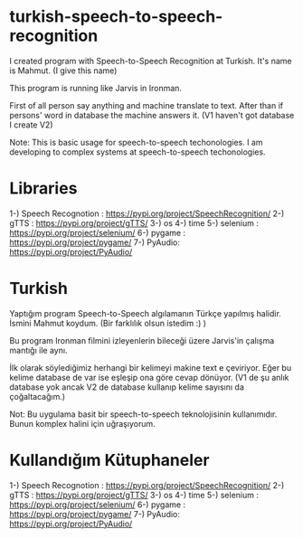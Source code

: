 # turkish-speech-to-speech-recognition

I created program with Speech-to-Speech Recognition at Turkish. It's name is Mahmut. (I give this name)

This program is running like Jarvis in Ironman.

First of all person say anything and machine translate to text. After than if persons' word in database the machine answers it. (V1 haven't got database I create V2)

Note: This is basic usage for speech-to-speech techonologies. I am developing to complex systems at speech-to-speech techonologies.

# Libraries

1-) Speech Recognotion : https://pypi.org/project/SpeechRecognition/
2-) gTTS : https://pypi.org/project/gTTS/
3-) os
4-) time
5-) selenium : https://pypi.org/project/selenium/
6-) pygame : https://pypi.org/project/pygame/
7-) PyAudio: https://pypi.org/project/PyAudio/

# Turkish

Yaptığım program Speech-to-Speech algılamanın Türkçe yapılmış halidir. İsmini Mahmut koydum. (Bir farklılık olsun istedim :) )

Bu program Ironman filmini izleyenlerin bileceği üzere Jarvis'in çalışma mantığı ile aynı. 

İlk olarak söylediğimiz herhangi bir kelimeyi makine text e çeviriyor. Eğer bu kelime database de var ise eşleşip ona göre cevap dönüyor. (V1 de şu anlık database yok ancak V2 de database kullanıp kelime sayısını da çoğaltacağım.)

Not: Bu uygulama basit bir speech-to-speech teknolojisinin kullanımıdır. Bunun komplex halini için uğraşıyorum.

# Kullandığım Kütuphaneler

1-) Speech Recognotion : https://pypi.org/project/SpeechRecognition/
2-) gTTS : https://pypi.org/project/gTTS/
3-) os
4-) time
5-) selenium : https://pypi.org/project/selenium/
6-) pygame : https://pypi.org/project/pygame/
7-) PyAudio: https://pypi.org/project/PyAudio/
